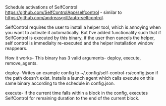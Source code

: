 Schedule activations of SelfControl https://github.com/SelfControlApp/selfcontrol - similar to https://github.com/andreasgrill/auto-selfcontrol.



SelfControl requires the user to install a helper tool, which is annoying when you want to activate it automatically. But I've added functionality such that if SelfControl is executed by this binary, if the user then cancels the helper, self control is immedialty re-executed and the helper installation window reappears.

How it works-
This binary has 3 valid arguments- deploy, execute, remove_agents.

deploy- Writes an example config to ~/.config/self-control-rs/config.json if the path doesn't exist. Installs a launch agent which calls execute on this same binary according to the schedule in config.json.

execute- if the current time falls within a block in the config, executes SelfControl for remaining duration to the end of the current block.
